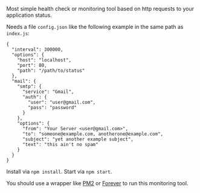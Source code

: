 Most simple health check or monitoring tool based on http requests to your application status.

Needs a file `config.json` like the following example in the same path as `index.js`:

    {
      "interval": 300000,
      "options": {
        "host": "localhost",
        "port": 80,
        "path": "/path/to/status"
      },
      "mail": {
        "smtp": {
          "service": "Gmail",
          "auth": {
            "user": "user@gmail.com",
            "pass": "password"
          }
        },
        "options": {
          "from": "Your Server <user@gmail.com>",
          "to": "someone@example.com, anotherone@example.com",
          "subject": "yet another example subject",
          "text": "this ain't no spam"
        }
      }
    }

Install via `npm install`.
Start via `npm start`.

You should use a wrapper like [PM2](https://github.com/Unitech/pm2) or [Forever](https://github.com/nodejitsu/forever) to run this monitoring tool.
